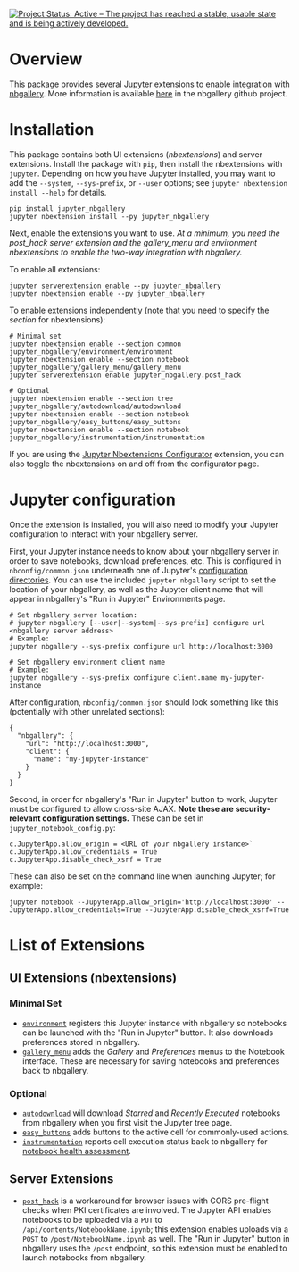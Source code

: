 [![Project Status: Active – The project has reached a stable, usable state and is being actively developed.](https://www.repostatus.org/badges/latest/active.svg)](https://www.repostatus.org/#active)

# Overview

This package provides several Jupyter extensions to enable integration with [nbgallery](https://nbgallery.github.io).  More information is available [here](https://github.com/nbgallery/nbgallery/blob/master/docs/jupyter_integration.md) in the nbgallery github project.

# Installation

This package contains both UI extensions (_nbextensions_) and server extensions.  Install the package with `pip`, then install the nbextensions with `jupyter`.  Depending on how you have Jupyter installed, you may want to add the `--system`, `--sys-prefix`, or `--user` options; see `jupyter nbextension install --help` for details.

```
pip install jupyter_nbgallery
jupyter nbextension install --py jupyter_nbgallery
```

Next, enable the extensions you want to use.  *At a minimum, you need the post_hack server extension and the gallery_menu and environment nbextensions to enable the two-way integration with nbgallery.*

To enable all extensions:

```
jupyter serverextension enable --py jupyter_nbgallery
jupyter nbextension enable --py jupyter_nbgallery
```

To enable extensions independently (note that you need to specify the _section_ for nbextensions):

```
# Minimal set
jupyter nbextension enable --section common jupyter_nbgallery/environment/environment
jupyter nbextension enable --section notebook jupyter_nbgallery/gallery_menu/gallery_menu
jupyter serverextension enable jupyter_nbgallery.post_hack

# Optional
jupyter nbextension enable --section tree jupyter_nbgallery/autodownload/autodownload
jupyter nbextension enable --section notebook jupyter_nbgallery/easy_buttons/easy_buttons
jupyter nbextension enable --section notebook jupyter_nbgallery/instrumentation/instrumentation
```

If you are using the [Jupyter Nbextensions Configurator](https://github.com/Jupyter-contrib/jupyter_nbextensions_configurator) extension, you can also toggle the nbextensions on and off from the configurator page.

# Jupyter configuration

Once the extension is installed, you will also need to modify your Jupyter configuration to interact with your nbgallery server.

First, your Jupyter instance needs to know about your nbgallery server in order to save notebooks, download preferences, etc.  This is configured in `nbconfig/common.json` underneath one of Jupyter's [configuration directories](https://jupyter.readthedocs.io/en/latest/projects/jupyter-directories.html#configuration-files).  You can use the included `jupyter nbgallery` script to set the location of your nbgallery, as well as the Jupyter client name that will appear in nbgallery's "Run in Jupyter" Environments page.

```
# Set nbgallery server location:
# jupyter nbgallery [--user|--system|--sys-prefix] configure url <nbgallery server address>
# Example:
jupyter nbgallery --sys-prefix configure url http://localhost:3000

# Set nbgallery environment client name
# Example:
jupyter nbgallery --sys-prefix configure client.name my-jupyter-instance
```

After configuration, `nbconfig/common.json` should look something like this (potentially with other unrelated sections):

```
{
  "nbgallery": {
    "url": "http://localhost:3000",
    "client": {
      "name": "my-jupyter-instance"
    }
  }
}
```

Second, in order for nbgallery's "Run in Jupyter" button to work, Jupyter must be configured to allow cross-site AJAX.  **Note these are security-relevant configuration settings.**  These can be set in `jupyter_notebook_config.py`:

```
c.JupyterApp.allow_origin = <URL of your nbgallery instance>`
c.JupyterApp.allow_credentials = True
c.JupyterApp.disable_check_xsrf = True
```

These can also be set on the command line when launching Jupyter; for example:

```
jupyter notebook --JupyterApp.allow_origin='http://localhost:3000' --JupyterApp.allow_credentials=True --JupyterApp.disable_check_xsrf=True
```

# List of Extensions

## UI Extensions (nbextensions)

### Minimal Set

 * [`environment`](https://github.com/nbgallery/nbgallery-extensions/blob/master/jupyter_nbgallery/nbextensions/environment/README.md) registers this Jupyter instance with nbgallery so notebooks can be launched with the "Run in Jupyter" button.  It also downloads preferences stored in nbgallery.
 * [`gallery_menu`](https://github.com/nbgallery/nbgallery-extensions/blob/master/jupyter_nbgallery/nbextensions/gallery_menu/README.md) adds the _Gallery_ and _Preferences_ menus to the Notebook interface.  These are necessary for saving notebooks and preferences back to nbgallery.

### Optional

 * [`autodownload`](https://github.com/nbgallery/nbgallery-extensions/blob/master/jupyter_nbgallery/nbextensions/autodownload/README.md) will download _Starred_ and _Recently Executed_ notebooks from nbgallery when you first visit the Jupyter tree page.
 * [`easy_buttons`](https://github.com/nbgallery/nbgallery-extensions/blob/master/jupyter_nbgallery/nbextensions/easy_buttons/README.md) adds buttons to the active cell for commonly-used actions.
 * [`instrumentation`](https://github.com/nbgallery/nbgallery-extensions/blob/master/jupyter_nbgallery/nbextensions/instrumentation/README.md) reports cell execution status back to nbgallery for [notebook health assessment](https://nbgallery.github.io/health_paper.html).

## Server Extensions

 * [`post_hack`](https://github.com/nbgallery/nbgallery-extensions/tree/master/jupyter_nbgallery/post_hack) is a workaround for browser issues with CORS pre-flight checks when PKI certificates are involved.  The Jupyter API enables notebooks to be uploaded via a `PUT` to `/api/contents/NotebookName.ipynb`; this extension enables uploads via a `POST` to `/post/NotebookName.ipynb` as well.  The "Run in Jupyter" button in nbgallery uses the `/post` endpoint, so this extension must be enabled to launch notebooks from nbgallery.
